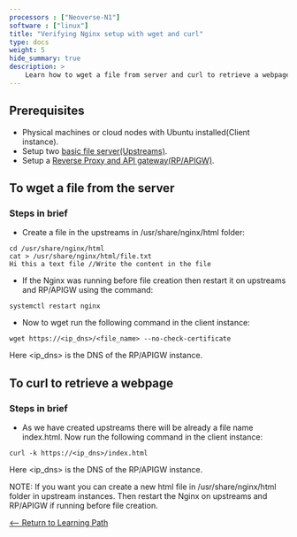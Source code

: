 ```yaml
---
processors : ["Neoverse-N1"]
software : ["linux"]
title: "Verifying Nginx setup with wget and curl"
type: docs
weight: 5
hide_summary: true
description: >
    Learn how to wget a file from server and curl to retrieve a webpage.
---
```


## Prerequisites

* Physical machines or cloud nodes with Ubuntu installed(Client instance).
* Setup two [basic file server(Upstreams)](/content/en/cloud/nginx/basic_static_file_server.md).
* Setup a [Reverse Proxy and API gateway(RP/APIGW)](/content/en/cloud/nginx/reverse_proxy_and_API_gateway.md).

## To wget a file from the server

### Steps in brief

* Create a file in the upstreams in /usr/share/nginx/html folder:

```console
cd /usr/share/nginx/html
cat > /usr/share/nginx/html/file.txt
Hi this a text file //Write the content in the file
```

* If the Nginx was running before file creation then restart it on upstreams and RP/APIGW using the command:

```console
systemctl restart nginx
```

* Now to wget run the following command in the client instance:

```console
wget https://<ip_dns>/<file_name> --no-check-certificate
```

Here <ip_dns> is the DNS of the RP/APIGW instance.

## To curl to retrieve a webpage

### Steps in brief

* As we have created upstreams there will be already a file name index.html. Now run the following command in the client instance:

```console
curl -k https://<ip_dns>/index.html
```

Here <ip_dns> is the DNS of the RP/APIGW instance.

NOTE: If you want you can create a new html file in /usr/share/nginx/html folder in upstream instances. Then restart the Nginx on upstreams and RP/APIGW if running before file creation.

[<-- Return to Learning Path](/content/en/cloud/nginx/#sections)
